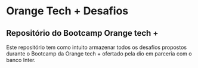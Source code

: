 # Orange Tech + Desafios
## Repositório do Bootcamp Orange tech +
Este repositório tem como intuito armazenar todos os desafios propostos durante o 
Bootcamp da Orange tech + ofertado pela dio em parceria com o banco Inter.
